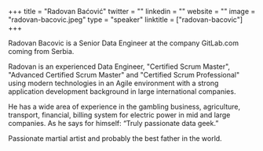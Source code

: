 +++
title = "Radovan Baćović"
twitter = ""
linkedin = ""
website = ""
image = "radovan-bacovic.jpeg"
type = "speaker"
linktitle = ["radovan-bacovic"]
+++

Radovan Bacovic is a Senior Data Engineer at the company GitLab.com coming from Serbia.

Radovan is an experienced Data Engineer, "Certified Scrum Master", "Advanced
Certified Scrum Master" and "Certified Scrum Professional" using modern
technologies in an Agile environment with a strong application development
background in large international companies. 

He has a wide area of experience in the gambling business, agriculture,
transport, financial, billing system for electric power in mid and large
companies. As he says for himself: “Truly passionate data geek.”

Passionate martial artist and probably the best father in the world.
